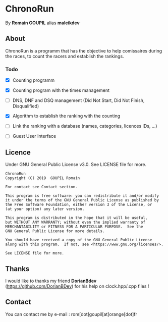 # ChronoRun

By **Romain GOUPIL** alias **maleikdev**

## About
ChronoRun is a programm that has the objective to help comissaires during the races, to count the racers and establish the rankings.

### Todo
- [x] Counting programm
- [x] Counting program with the times management
- [ ] DNS, DNF and DSQ management (Did Not Start, Did Not Finish, Disqualified)
- [x] Algorithm to establish the ranking with the counting
- [ ] Link the ranking with a database (names, categories, licences IDs, ...)
- [ ] Guest User Interface


## Licence

Under GNU General Public License v3.0. See LICENSE file for more.

	ChronoRun
    Copyright (C) 2019  GOUPIL Romain
	
	For contact see Contact section.

    This program is free software: you can redistribute it and/or modify
    it under the terms of the GNU General Public License as published by
    the Free Software Foundation, either version 3 of the License, or
    (at your option) any later version.

    This program is distributed in the hope that it will be useful,
    but WITHOUT ANY WARRANTY; without even the implied warranty of
    MERCHANTABILITY or FITNESS FOR A PARTICULAR PURPOSE.  See the
    GNU General Public License for more details.

    You should have received a copy of the GNU General Public License
    along with this program.  If not, see <https://www.gnu.org/licenses/>.
	
	See LICENSE file for more.
	
## Thanks
I would like to thanks my friend **DorianBdev** (<https://github.com/DorianBDev>) for his help on clock.hpp/.cpp files !
	
## Contact

You can contact me by e-mail : rom[dot]goupil[at]orange[dot]fr